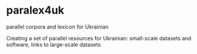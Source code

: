 # paralex4uk
parallel corpora and lexicon for Ukrainian

Creating a set of parallel resources for Ukrainian: 
  small-scale datasets and software, links to large-scale datasets
